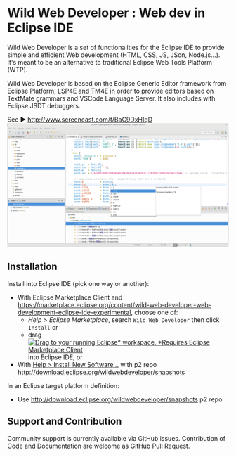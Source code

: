 # Wild Web Developer : Web dev in Eclipse IDE

Wild Web Developer is a set of functionalities for the Eclipse IDE to provide simple and efficient Web development (HTML, CSS, JS, JSon, Node.js...). It's meant to be an alternative to traditional Eclipse Web Tools Platform (WTP).

Wild Web Developer is based on the Eclipse Generic Editor framework from Eclipse Platform, LSP4E and TM4E in order to provide editors based on TextMate grammars and VSCode Language Server. It also includes with Eclipse JSDT debuggers.

See ▶️ http://www.screencast.com/t/BaC9DxHIqD
![screenshot](wildwebdeveloper-screenshot.png "Wild Web Developer screenshot")


## Installation

Install into Eclipse IDE (pick one way or another):
* With Eclipse Marketplace Client and https://marketplace.eclipse.org/content/wild-web-developer-web-development-eclipse-ide-experimental, choose one of:
  * *Help > Eclipse Marketplace*, search `Wild Web Developer` then click `Install` or
  * drag <a href="http://marketplace.eclipse.org/marketplace-client-intro?mpc_install=3394048" class="drag" title="Drag to your running Eclipse* workspace. *Requires Eclipse Marketplace Client"><img class="img-responsive" src="https://marketplace.eclipse.org/sites/all/themes/solstice/public/images/marketplace/btn-install.png" alt="Drag to your running Eclipse* workspace. *Requires Eclipse Marketplace Client" /></a> into Eclipse IDE, or
* With [Help > Install New Software...](http://help.eclipse.org/neon/index.jsp?topic=%2Forg.eclipse.platform.doc.user%2Ftasks%2Ftasks-124.htm) with p2 repo http://download.eclipse.org/wildwebdeveloper/snapshots

In an Eclipse target platform definition:
* Use http://download.eclipse.org/wildwebdeveloper/snapshots p2 repo

## Support and Contribution

Community support is currently available via GitHub issues. Contribution of Code and Documentation are welcome as GitHub Pull Request. 
